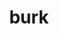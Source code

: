 ---
category: 4-letters
denotation: null
name: burk
reference_link: https://www.etymonline.com/word/burk
root_language: null
root_name: null
title: burk
type: free
word_sums:
- respelling: burk
  sum: 'Burk + '
---
